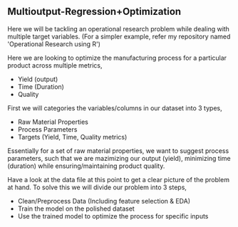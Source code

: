 ## Multioutput-Regression+Optimization

Here we will be tackling an operational research problem while dealing with multiple target variables.
(For a simpler example, refer my repository named 'Operational Research using R')

Here we are looking to optimize the manufacturing process for a particular product across multiple metrics,
- Yield (output)
- Time (Duration)
- Quality
  
First we will categories the variables/columns in our dataset into 3 types,
- Raw Material Properties
- Process Parameters
- Targets (Yield, Time, Quality metrics)
  
Essentially for a set of raw material properties, we want to suggest process parameters, such that we are mazimizing our output (yield), minimizing time (duration) while ensuring/maintaining product quality.

Have a look at the data file at this point to get a clear picture of the problem at hand.
To solve this we will divide our problem into 3 steps,
- Clean/Preprocess Data (Including feature selection & EDA)
- Train the model on the polished dataset
- Use the trained model to optimize the process for specific inputs
